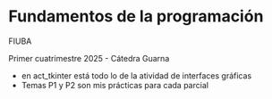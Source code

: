 # Fundamentos de la programación
FIUBA

Primer cuatrimestre 2025 - Cátedra Guarna

- en act_tkinter está todo lo de la atividad de interfaces gráficas
- Temas P1 y P2 son mis prácticas para cada parcial
